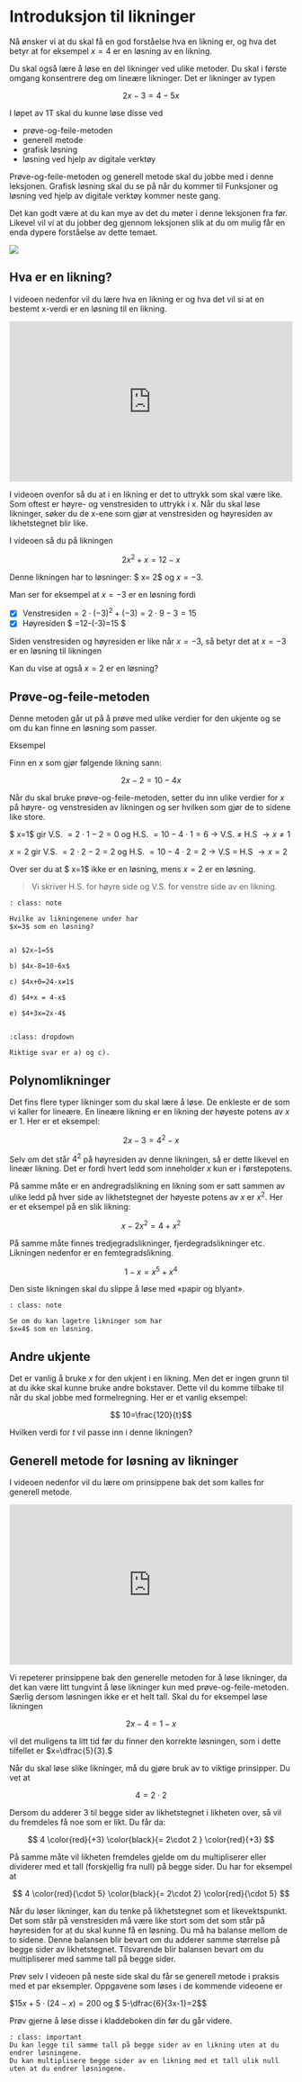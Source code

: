 # Introduksjon til likninger

Nå ønsker vi at du skal få en god forståelse hva en likning er, og hva det betyr at for eksempel $x=4$ er en løsning av en likning.

Du skal også lære å løse en del likninger ved ulike metoder. Du skal i første omgang konsentrere deg om lineære likninger. Det er likninger av typen 

$$ 2x-3=4-5x$$


I løpet av 1T skal du kunne løse disse ved

* prøve-og-feile-metoden
* generell metode
* grafisk løsning
* løsning ved hjelp av digitale verktøy

Prøve-og-feile-metoden og generell metode skal du jobbe med i denne leksjonen. Grafisk løsning skal du se på når du kommer til Funksjoner og løsning ved hjelp av digitale verktøy kommer neste gang.

Det kan godt være at du kan mye av det du møter i denne leksjonen fra før. Likevel vil vi at du jobber deg gjennom leksjonen slik at du om mulig får en enda dypere forståelse av dette temaet. 

![](/bilder/tavle.png)

## Hva er en likning? 

I videoen nedenfor vil du lære hva en likning er og hva det vil si at en bestemt x-verdi er en løsning til en likning.

<div style="padding:56.6% 0 0 0;position:relative;"><iframe src="https://player.vimeo.com/video/291454845?h=ff5c399adc&title=0&byline=0&portrait=0" style="position:absolute;top:0;left:0;width:100%;height:100%;" frameborder="0" allow="autoplay; fullscreen; picture-in-picture" allowfullscreen></iframe></div><script src="https://player.vimeo.com/api/player.js"></script>

I videoen ovenfor så du at i en likning er det to uttrykk som skal være like. Som oftest er høyre- og venstresiden to uttrykk i x. Når du skal løse likninger, søker du de x-ene som gjør at venstresiden og høyresiden av likhetstegnet blir like. 

I videoen så du på likningen

$$ 2x^2+x=12-x$$

Denne likningen har to løsninger: $ x= 2$ og $x=-3$. 

Man ser for eksempel at $x=-3$ er en løsning fordi 

- [x] Venstresiden$=  2\cdot (-3)^2+(-3)=2\cdot 9-3=15$
- [x] Høyresiden $ =12-(-3)=15 $

Siden venstresiden og høyresiden er like når $x=-3$, så betyr det at $x=-3$ er en løsning til likningen

Kan du vise at også  $x=2$ er en løsning? 

## Prøve-og-feile-metoden 

Denne metoden går ut på å prøve med ulike verdier for den ukjente og se om du kan finne en løsning som passer. 

Eksempel

Finn en $x$ som gjør følgende likning sann:

$$ 2x-2=10-4x$$

Når du skal bruke prøve-og-feile-metoden, setter du inn ulike verdier for $x$ på høyre- og venstresiden av likningen og ser hvilken som gjør de to sidene like store. 

$ x=1$ gir  V.S. $=2\cdot 1-2=0$  og  H.S. $= 10-4\cdot 1=6$ $\to$ V.S. ≠ H.S $\to x≠1$

$x=2$ gir V.S. $=2\cdot 2-2=2$ og H.S. $=10-4\cdot 2=2$ $\to$ V.S = H.S $\to x=2$

Over ser du at $ x=1$ ikke er en løsning, mens $x=2$  er en løsning.

> Vi skriver H.S. for høyre side og V.S. for venstre side av en likning. 

```{admonition} Oppgave 1 
: class: note

Hvilke av likningenene under har 
$x=3$ som en løsning?


a) $2x−1=5$

b) $4x-8=10-6x$

c) $4x+0=24-x≠1$

d) $4+x = 4-x$

e) $4+3x=2x-4$
 
```

```{admonition} Klikk på knappen til høyre fasit!
:class: dropdown

Riktige svar er a) og c). 
```

## Polynomlikninger

Det fins flere typer likninger som du skal lære å løse. De enkleste er de som vi kaller for lineære. En lineære likning er en likning der høyeste potens av $x$ er 1. Her er et eksempel: 

$$ 2x-3=4^2-x$$

Selv om det står $4^2$ på høyresiden av denne likningen, så er dette likevel en lineær likning. Det er fordi hvert ledd som inneholder $x$ kun er i  førstepotens. 

På samme måte er en andregradslikning en likning som er satt sammen av ulike ledd på hver side av likhetstegnet der høyeste potens av $x$ er $x^2$. Her er et eksempel på en slik likning: 

$$ x-2x^2=4+x^2$$

På samme måte finnes tredjegradslikninger, fjerdegradslikninger etc. Likningen nedenfor er en femtegradslikning. 

$$ 1-x=x^5+x^4$$

Den siste likningen skal du slippe å løse med «papir og blyant». 

```{admonition} Oppgave 2
: class: note

Se om du kan lagetre likninger som har 
$x=4$ som en løsning. 

```

## Andre ukjente

Det er vanlig å bruke $x$ for den ukjent i en likning. Men det er ingen grunn til at du ikke skal kunne bruke andre bokstaver. Dette vil du komme tilbake til når du skal jobbe med formelregning. Her er et vanlig eksempel:

$$ 10=\frac{120}{t}$$

Hvilken verdi for $t$ vil passe inn i denne likningen? 

## Generell metode for løsning av likninger

I videoen nedenfor vil du lære om prinsippene bak det som kalles for generell metode.

<div style="padding:56.6% 0 0 0;position:relative;"><iframe src="https://player.vimeo.com/video/291456169?h=ebb0168592&title=0&byline=0&portrait=0" style="position:absolute;top:0;left:0;width:100%;height:100%;" frameborder="0" allow="autoplay; fullscreen; picture-in-picture" allowfullscreen></iframe></div><script src="https://player.vimeo.com/api/player.js"></script>

Vi repeterer prinsippene bak den generelle metoden for å løse likninger, da det kan være litt tungvint å løse likninger kun med prøve-og-feile-metoden. Særlig dersom løsningen ikke er et helt tall. Skal du for eksempel løse likningen 

$$ 2x-4=1-x$$

vil det muligens ta litt tid før du finner den korrekte løsningen, som i dette tilfellet er $x=\dfrac{5}{3}.$ 

Når du skal løse slike likninger, må du gjøre bruk av to viktige prinsipper. Du vet at 

$$ 4 = 2\cdot 2 $$

Dersom du adderer 3 til begge sider av likhetstegnet i likheten over, så vil du fremdeles få noe som er likt. Du får da:

$$ 4 \color{red}{+3} \color{black}{= 2\cdot 2 } \color{red}{+3} $$

På samme måte vil likheten fremdeles gjelde om du multipliserer eller dividerer med et tall (forskjellig fra null) på begge sider. Du har for eksempel at 

$$ 4 \color{red}{\cdot 5} \color{black}{= 2\cdot 2} \color{red}{\cdot 5} $$


Når du løser likninger, kan du tenke på likhetstegnet som et likevektspunkt. Det som står på venstresiden må være like stort som det som står på høyresiden for at du skal kunne få en løsning. Du må ha balanse mellom de to sidene. Denne balansen blir bevart om du adderer samme størrelse på begge sider av likhetstegnet. Tilsvarende blir balansen bevart om du multipliserer med samme tall på begge sider. 

Prøv selv
I videoen på neste side skal du får se generell metode i praksis med et par eksempler. Oppgavene som løses i de kommende videoene er 

$$15x+5\cdot (24-x)=200$  og  $ 5-\dfrac{6}{3x-1}=2$$

Prøv gjerne å løse disse i kladdeboken din før du går videre. 

```{admonition} Prinsipp for løsning av likninger
: class: important
Du kan legge til samme tall på begge sider av en likning uten at du endrer løsningene.
Du kan multiplisere begge sider av en likning med et tall ulik null uten at du endrer løsningene.

```
